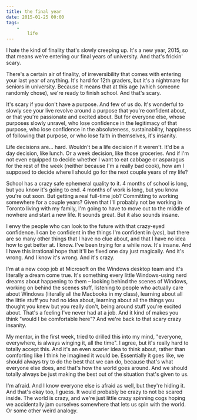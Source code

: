 ```yaml
---
title: the final year
date: 2015-01-25 00:00
tags:
    -
        life
---
```


I hate the kind of finality that's slowly creeping up. It's a new year, 2015, so that means we're entering our final years of university. And that's frickin' scary.

There's a certain air of finality, of irreversibility that comes with entering your last year of anything. It's hard for 12th graders, but it's a nightmare for seniors in university. Because it means that at this age (which someone randomly chose), we're ready to finish school. And that's scary.

It's scary if you don't have a purpose. And few of us do. It's wonderful to slowly see your live revolve around a purpose that you're confident about, or that you're passionate and excited about. But for everyone else, whose purposes slowly unravel, who lose confidence in the legitimacy of that purpose, who lose confidence in the absoluteness, sustainability, happiness of following that purpose, or who lose faith in themselves, it's insanity.

Life decisions are... hard. Wouldn't be a life decision if it weren't. It'd be a day decision, like lunch. Or a week decision, like those groceries. And if I'm not even equipped to decide whether I want to eat cabbage or asparagus for the rest of the week (neither because I'm a really bad cook), how am I supposed to decide where I should go for the next couple years of my life?

School has a crazy safe ephemeral quality to it. 4 months of school is long, but you know it's going to end. 4 months of work is long, but you know you're out soon. But getting a real full-time job? Committing to working somewhere for a couple years? Given that I'll probably not be working in Toronto living with my family, I'm going to have to move out to the middle of nowhere and start a new life. It sounds great. But it also sounds insane.

I envy the people who can look to the future with that crazy-eyed confidence. I can be confident in the things I'm confident in (*yes*), but there are so many other things that I have no clue about, and that I have no idea how to get better at. I know. I've been trying for a while now. It's insane. And I have this irrational hope that it'll be fixed one day just magically. And it's wrong. And I know it's wrong. And it's crazy.

I'm at a new coop job at Microsoft on the Windows desktop team and it's literally a dream come true. It's something every little Windows-using nerd dreams about happening to them &ndash; looking behind the scenes of Windows, working on behind the scenes stuff, listening to people who actually care about Windows (literally all the Macbooks in my class), learning about all the little stuff you had no idea about, learning about all the things you thought you knew but you really don't, being around stuff you're excited about. That's a feeling I've never had at a job. And it kind of makes you think "would I be comfortable here"? And we're back to that scary crazy insanity.

My mentor, in the first week, tried to drilled this into my mind, "everyone, everywhere, is always winging it, all the time". I agree, but it's really hard to totally accept this. And it's an even scarier idea to think about, rather than comforting like I think he imagined it would be. Essentially it goes like, we should always try to do the best that we can do, because that's what everyone else does, and that's how the world goes around. And we should totally always be just making the best out of the situation that's given to us.

I'm afraid. And I know everyone else is afraid as well, but they're hiding it. And that's okay too, I guess. It would probably be crazy to not be scared inside. The world is crazy, and we're just little crazy spinning cogs hoping we accidentally jam ourselves somewhere that lets us spin with the world. Or some other weird analogy.
